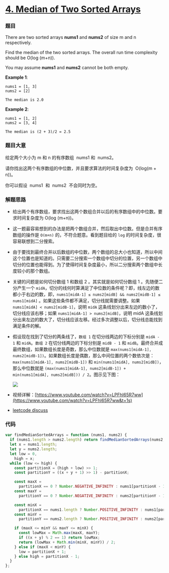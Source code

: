 # [4. Median of Two Sorted Arrays](https://leetcode.com/problems/median-of-two-sorted-arrays/)

### 题目

There are two sorted arrays **nums1** and **nums2** of size m and n respectively.

Find the median of the two sorted arrays. The overall run time complexity should be O(log (m+n)).

You may assume **nums1** and **nums2** cannot be both empty.

**Example 1**:

    nums1 = [1, 3]
    nums2 = [2]

    The median is 2.0

**Example 2**:

    nums1 = [1, 2]
    nums2 = [3, 4]

    The median is (2 + 3)/2 = 2.5

### 题目大意

给定两个大小为 m 和 n 的有序数组  nums1 和  nums2。

请你找出这两个有序数组的中位数，并且要求算法的时间复杂度为  O(log(m + n))。

你可以假设  nums1  和  nums2  不会同时为空。

### 解题思路

- 给出两个有序数组，要求找出这两个数组合并以后的有序数组中的中位数。要求时间复杂度为 O(log (m+n))。
- 这一题最容易想到的办法是把两个数组合并，然后取出中位数。但是合并有序数组的操作是 `O(m+n)` 的，不符合题意。看到题目给的 `log` 的时间复杂度，很容易联想到二分搜索。
- 由于要找到最终合并以后数组的中位数，两个数组的总大小也知道，所以中间这个位置也是知道的。只需要二分搜索一个数组中切分的位置，另一个数组中切分的位置也能得到。为了使得时间复杂度最小，所以二分搜索两个数组中长度较小的那个数组。
- 关键的问题是如何切分数组 1 和数组 2 。其实就是如何切分数组 1 。先随便二分产生一个 `midA`，切分的线何时算满足了中位数的条件呢？即，线左边的数都小于右边的数，即，`nums1[midA-1] ≤ nums2[midB] && nums2[midB-1] ≤ nums1[midA]` 。如果这些条件都不满足，切分线就需要调整。如果 `nums1[midA] < nums2[midB-1]`，说明 `midA` 这条线划分出来左边的数小了，切分线应该右移；如果 `nums1[midA-1] > nums2[midB]`，说明 midA 这条线划分出来左边的数大了，切分线应该左移。经过多次调整以后，切分线总能找到满足条件的解。
- 假设现在找到了切分的两条线了，`数组 1` 在切分线两边的下标分别是 `midA - 1` 和 `midA`。`数组 2` 在切分线两边的下标分别是 `midB - 1` 和 `midB`。最终合并成最终数组，如果数组长度是奇数，那么中位数就是 `max(nums1[midA-1], nums2[midB-1])`。如果数组长度是偶数，那么中间位置的两个数依次是：`max(nums1[midA-1], nums2[midB-1])` 和 `min(nums1[midA], nums2[midB])`，那么中位数就是 `(max(nums1[midA-1], nums2[midB-1]) + min(nums1[midA], nums2[midB])) / 2`。图示见下图：

  ![](https://img.halfrost.com/Leetcode/leetcode_4.png)

- 视频详解：[https://www.youtube.com/watch?v=LPFhl65R7ww](https://www.youtube.com/watch?v=LPFhl65R7ww&t=1s)
- [leetcode discuss](https://leetcode.com/problems/median-of-two-sorted-arrays/discuss/429745)

### 代码

```javascript
var findMedianSortedArrays = function (nums1, nums2) {
  if (nums1.length > nums2.length) return findMedianSortedArrays(nums2, nums1);
  let x = nums1.length;
  let y = nums2.length;
  let low = 0,
    high = x;
  while (low <= high) {
    const partitionX = (high + low) >> 1;
    const partitionY = ((x + y + 1) >> 1) - partitionX;

    const maxX =
      partitionX == 0 ? Number.NEGATIVE_INFINITY : nums1[partitionX - 1];
    const maxY =
      partitionY == 0 ? Number.NEGATIVE_INFINITY : nums2[partitionY - 1];

    const minX =
      partitionX == nums1.length ? Number.POSITIVE_INFINITY : nums1[partitionX];
    const minY =
      partitionY == nums2.length ? Number.POSITIVE_INFINITY : nums2[partitionY];

    if (maxX <= minY && maxY <= minX) {
      const lowMax = Math.max(maxX, maxY);
      if ((x + y) % 2 == 1) return lowMax;
      return (lowMax + Math.min(minX, minY)) / 2;
    } else if (maxX < minY) {
      low = partitionX + 1;
    } else high = partitionX - 1;
  }
};
```
